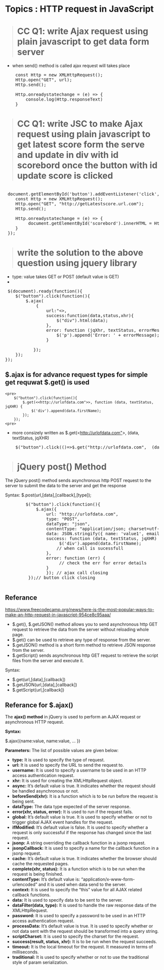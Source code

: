 # Topics : HTTP request in JavaScript
 
>#  CC Q1: write Ajax request using  plain javascript to get data form server

- when send() method is called ajax request will takes place 

<pre>
    const Http = new XMLHttpRequest();
    Http.open("GET", url);
    Http.send();

    Http.onreadystatechange = (e) => {
        console.log(Http.responseText)
    }
</pre>

>#  CC Q1: write JSC to make Ajax request using  plain javascript to get latest score form the serve and update in div with id scorebord once the button with id update score is clicked

 
<pre>

 document.getElementById('button').addEventListener('click',(e)=>{
    const Http = new XMLHttpRequest();
    Http.open("GET", "http://getLatestscore.url.com");
    Http.send();

    Http.onreadystatechange = (e) => {
         document.getElementById('scorebord').innerHTML = Http.responseText
    }
 });
</pre>

># write the solution to the above question using jquery library

- type: value takes GET or POST (default value is GET)
-
<pre>
 $(document).ready(function(){
    $("button").click(function(){
        $.ajax(
            {
                url:"<<http://urlofdata.com">>,
                success:function(data,status,xhr){
                    $("div").html(data);
                },
                error: function (jqXhr, textStatus, errorMessage) { // error callback 
                    $('p').append('Error: ' + errorMessage);
                }

           });
    });
});  
</pre>

## $.ajax is for advance request types for simple get requwat $.get() is used
    <pre>
        $("button").click(function(){
            $.get(<<http://urlofdata.com">>, function (data, textStatus, jqXHR) {
                $('div').append(data.firstName);
            });
        });
    <pre>

- more consizely written as  $.get(<<http://urlofdata.com">>,  (data, textStatus, jqXHR) 

<pre>
    $("button").click(()=>$.get("http://urlofdata.com",  (data) => $('div').append(data)));
</pre>


> # jQuery post() Method
The jQuery post() method sends asynchronous http POST request to the server to submit the data to the server and get the response

Syntax: $.post(url,[data],[callback],[type]);


<pre>
        $("button").click(function(){
            $.ajax({
                url: "http://urlofdata.com", 
                type: "POST",
                dataType: "json",
                contentType: "application/json; charset=utf-8",
                data: JSON.stringify({ name: 'value1', email: 'value2' }),
                success: function (data, textStatus, jqXHR) {
                     $('div').append(data.firstName);
                    // when call is sucessfull
                },
                error: function (err) {
                     // check the err for error details
                }
                }); // ajax call closing
         });// button click closing

</pre>











## Referance

https://www.freecodecamp.org/news/here-is-the-most-popular-ways-to-make-an-http-request-in-javascript-954ce8c95aaa/

- $.get(), $.getJSON() method allows you to send asynchronous http GET request to retrieve the data from the server without reloading whole page.
- $.get() can be used to retrieve any type of response from the server.
- $.getJSON() method is a short form method to retrieve JSON response from the server.
- $.getScript() sends asynchronous http GET request to retrieve the script files from the server and execute it.

Syntax:

- $.get(url,[data],[callback])
- $.getJSON(url,[data],[callback])
- $.getScript(url,[callback])


## Referance for $.ajax()



The **ajax() method** in jQuery is used to perform an AJAX request or asynchronous HTTP request.

**Syntax:**

$.ajax({name:value, name:value, ... })

**Parameters:** The list of possible values are given below:

*   **type:** It is used to specify the type of request.
*   **url:** It is used to specify the URL to send the request to.
*   **username:** It is used to specify a username to be used in an HTTP access authentication request.
*   **xhr:** It is used for creating the XMLHttpRequest object.
*   **async:** It’s default value is true. It indicates whether the request should be handled asynchronous or not.
*   **beforeSend(xhr):** It is a function which is to be run before the request is being sent.
*   **dataType:** The data type expected of the server response.
*   **error(xhr, status, error):** It is used to run if the request fails.
*   **global:** It’s default value is true. It is used to specify whether or not to trigger global AJAX event handles for the request.
*   **ifModified:** It’s default value is false. It is used to specify whether a request is only successful if the response has changed since the last request.
*   **jsonp:** A string overriding the callback function in a jsonp request.
*   **jsonpCallback:** It is used to specify a name for the callback function in a jsonp request.
*   **cache:** It’s default value is true. It indicates whether the browser should cache the requested pages.
*   **complete(xhr, status):** It is a function which is to be run when the request is being finished.
*   **contentType:** It’s default value is: “application/x-www-form-urlencoded” and it is used when data send to the server.
*   **context:** It is used to specify the “this” value for all AJAX related callback functions.
*   **data:** It is used to specify data to be sent to the server.
*   **dataFilter(data, type):** It is used to handle the raw response data of the XMLHttpRequest.
*   **password:** It is used to specify a password to be used in an HTTP access authentication request.
*   **processData:** It’s default value is true. It is used to specify whether or not data sent with the request should be transformed into a query string.
*   **scriptCharset:** It is used to specify the charset for the request.
*   **success(result, status, xhr):** It is to be run when the request succeeds.
*   **timeout:** It is the local timeout for the request. It measured in terms of milliseconds.
*   **traditional:** It is used to specify whether or not to use the traditional style of param serialization.
